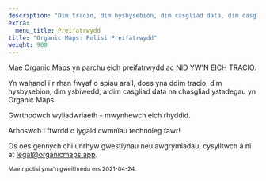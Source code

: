 ```yaml
---
description: "Dim tracio, dim hysbysebion, dim casgliad data, dim casgliad ystadegau, dim ysbiwedd"
extra:
  menu_title: Preifatrwydd
title: "Organic Maps: Polisi Preifatrwydd"
weight: 900
---
```


Mae Organic Maps yn parchu eich preifatrwydd ac NID YW'N EICH TRACIO.

Yn wahanol i'r rhan fwyaf o apiau arall, does yna ddim tracio, dim
hysbysebion, dim ysbiwedd, a dim casgliad data na chasgliad ystadegau yn
Organic Maps.

Gwrthodwch wyliadwriaeth - mwynhewch eich rhyddid.

Arhoswch i ffwrdd o lygaid cwmnïau technoleg fawr!

Os oes gennych chi unrhyw gwestiynau neu awgrymiadau, cysylltwch â ni at
[legal@organicmaps.app](mailto:legal@organicmaps.app).

<sub>Mae'r polisi yma'n gweithredu ers 2021-04-24.</sub>
